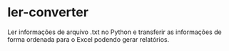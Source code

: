 # ler-converter
Ler informações de arquivo .txt no Python e transferir as informações de forma ordenada para o Excel podendo gerar relatórios. 
